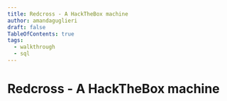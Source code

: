 ```yaml
---
title: Redcross - A HackTheBox machine 
author: amandaguglieri
draft: false
TableOfContents: true
tags:
  - walkthrough
  - sql
---
```


# Redcross - A HackTheBox machine